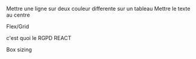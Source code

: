 
Mettre une ligne sur deux couleur differente sur un tableau
Mettre le texte au centre

Flex/Grid

c'est quoi le RGPD
REACT

Box sizing